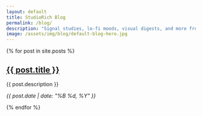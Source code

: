 ```yaml
---
layout: default
title: StudioRich Blog
permalink: /blog/
description: "Signal studies, lo-fi moods, visual digests, and more from the StudioRich underground."
image: /assets/img/blog/default-blog-hero.jpg
---
```


{% for post in site.posts %}
  <div class="blog-post-preview">
    <h2><a href="{{ post.url }}">{{ post.title }}</a></h2>
    <p>{{ post.description }}</p>
    <p><em>{{ post.date | date: "%B %d, %Y" }}</em></p>
  </div>
{% endfor %}
